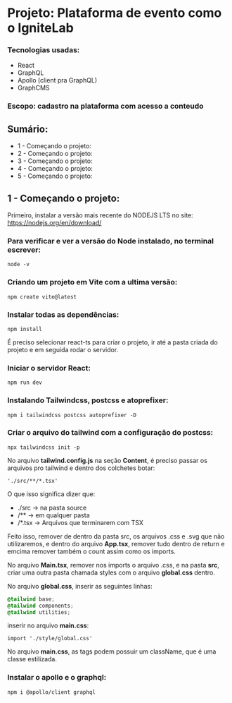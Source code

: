 # Projeto: Plataforma de evento como o IgniteLab

### Tecnologias usadas:
- React
- GraphQL
- Apollo (client pra GraphQL)
- GraphCMS

### Escopo: cadastro na plataforma com acesso a conteudo

## Sumário:
- 1 - Começando o projeto:
- 2 - Começando o projeto:
- 3 - Começando o projeto:
- 4 - Começando o projeto:
- 5 - Começando o projeto:

## 1 - Começando o projeto:
Primeiro, instalar a versão mais recente do NODEJS LTS no site: https://nodejs.org/en/download/

### Para verificar e ver a versão do Node instalado, no terminal escrever:
```
node -v
```

### Criando um projeto em Vite com a ultima versão:
```
npm create vite@latest
```
### Instalar todas as dependências:
```
npm install
```
É preciso selecionar react-ts para criar o projeto, ir até a pasta criada do projeto e em seguida rodar o servidor.
### Iniciar o servidor React:
```
npm run dev
```
### Instalando Tailwindcss, postcss e atoprefixer:
```
npm i tailwindcss postcss autoprefixer -D
```
### Criar o arquivo do tailwind com a configuração do postcss:
```
npx tailwindcss init -p
```

No arquivo **tailwind.config.js** na seção **Content**, é preciso passar os arquivos pro tailwind e dentro dos colchetes botar:
```tsx
'./src/**/*.tsx'
```
O que isso significa dizer que:
- ./src  -> na pasta source
- /**  ->  em qualquer pasta
- /*.tsx  ->  Arquivos que terminarem com TSX


Feito isso, remover de dentro da pasta src, os arquivos .css e .svg que não utilizaremos, e dentro do arquivo **App.tsx**, remover tudo dentro de return e emcima remover também o count assim como os imports.

No arquivo **Main.tsx**, remover nos imports o arquivo .css, e na pasta **src**, criar uma outra pasta chamada styles com o arquivo **global.css** dentro.

No arquivo **global.css**, inserir as seguintes linhas:
```css
@tailwind base;
@tailwind components;
@tailwind utilities;
```
inserir no arquivo **main.css**:
```tsx
import './style/global.css'
```

No arquivo **main.css**, as tags podem possuir um className, que é uma classe estilizada.

### Instalar o apollo e o graphql:
```
npm i @apollo/client graphql
```


